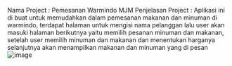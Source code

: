 Nama Project : Pemesanan Warmindo MJM
Penjelasan Project : Aplikasi ini di buat untuk memudahkan dalam pemesanan makanan dan minuman di warmindo, terdapat halaman untuk mengisi nama pelanggan 
                      lalu user akan masuki halaman berikutnya yaitu memilih pesanan minuman dan makanan, setelah user memilih minuman dan makanan dan menentukan harganya
                      selanjutnya akan menampilkan makanan dan minuman yang di pesan 
![image](https://github.com/calvinnhs/AplikasiPemesananMJM/assets/114916254/4a08d62d-0ec8-45fc-938b-6d3d2e4a2ca8)

